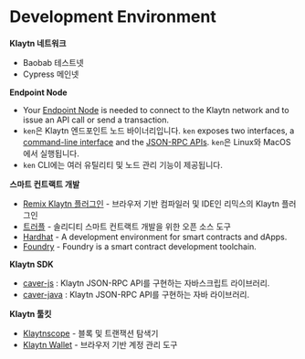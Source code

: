 # Development Environment

**Klaytn 네트워크**

* Baobab 테스트넷
* Cypress 메인넷

**Endpoint Node**

* Your [Endpoint Node](../installation-guide/deployment/endpoint-node/README.md) is needed to connect to the Klaytn network and to issue an API call or send a transaction.
* `ken`은 Klaytn 엔드포인트 노드 바이너리입니다. `ken` exposes two interfaces, a [command-line interface](../installation-guide/deployment/endpoint-node/ken-cli-commands.md) and the [JSON-RPC APIs](../dapp/json-rpc/). `ken`은 Linux와 MacOS에서 실행됩니다.
* `ken` CLI에는 여러 유틸리티 및 노드 관리 기능이 제공됩니다.

**스마트 컨트랙트 개발**

* [Remix Klaytn 플러그인](https://ide.klaytn.foundation) - 브라우저 기반 컴파일러 및 IDE인 리믹스의 Klaytn 플러그인
* [트러플](https://github.com/trufflesuite/truffle) - 솔리디티 스마트 컨트랙트 개발을 위한 오픈 소스 도구
* [Hardhat](https://hardhat.org/hardhat-runner/docs/getting-started) - A development environment for smart contracts and dApps.
* [Foundry](https://book.getfoundry.sh/) - Foundry is a smart contract development toolchain.

**Klaytn SDK**

* [caver-js](../dapp/sdk/caver-js/) : Klaytn JSON-RPC API를 구현하는 자바스크립트 라이브러리.
* [caver-java](../dapp/sdk/caver-java/) : Klaytn JSON-RPC API를 구현하는 자바 라이브러리.

**Klaytn 툴킷**

* [Klaytnscope](https://scope.klaytn.com/) - 블록 및 트랜잭션 탐색기
* [Klaytn Wallet](https://wallet.klaytn.com/) - 브라우저 기반 계정 관리 도구
